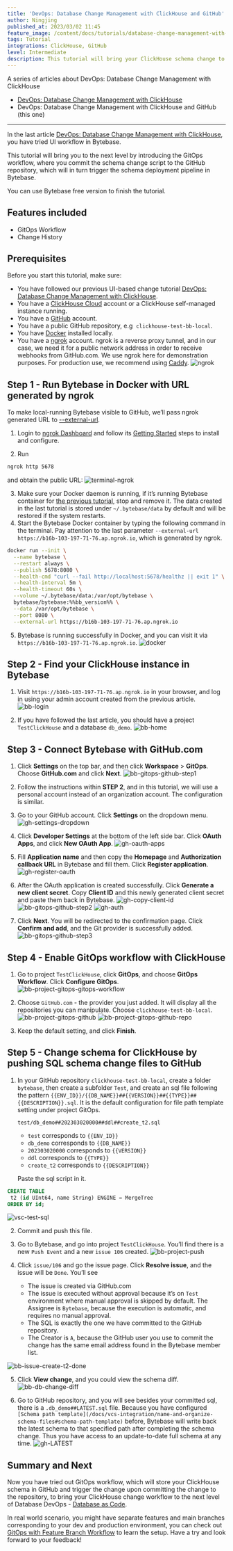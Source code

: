```yaml
---
title: 'DevOps: Database Change Management with ClickHouse and GitHub'
author: Ningjing
published_at: 2023/03/02 11:45
feature_image: /content/docs/tutorials/database-change-management-with-clickhouse-and-github/feature-image.webp
tags: Tutorial
integrations: ClickHouse, GitHub
level: Intermediate
description: This tutorial will bring your ClickHouse schema change to the next level by introducing the GitOps workflow, where you commit schema change script to the GitHub repository, which will in turn trigger the schema deployment pipeline in Bytebase.
---
```


A series of articles about DevOps: Database Change Management with ClickHouse

- [DevOps: Database Change Management with ClickHouse](/docs/tutorials/database-change-management-with-clickhouse)
- DevOps: Database Change Management with ClickHouse and GitHub (this one)

---

In the last article [DevOps: Database Change Management with ClickHouse](/docs/tutorials/database-change-management-with-clickhouse), you have tried UI workflow in Bytebase.

This tutorial will bring you to the next level by introducing the GitOps workflow, where you commit the schema change script to the GitHub repository, which will in turn trigger the schema deployment pipeline in Bytebase.

You can use Bytebase free version to finish the tutorial.

## Features included

- GitOps Workflow
- Change History

## Prerequisites

Before you start this tutorial, make sure:

- You have followed our previous UI-based change tutorial [DevOps: Database Change Management with ClickHouse](/docs/tutorials/database-change-management-with-clickhouse).
- You have a [ClickHouse Cloud](https://clickhouse.cloud/) account or a ClickHouse self-managed instance running.
- You have a [GitHub](https://github.com/) account.
- You have a public GitHub repository, e.g  `clickhouse-test-bb-local`.
- You have [Docker](https://www.docker.com/) installed locally.
- You have a [ngrok](http://ngrok.com) account. ngrok is a reverse proxy tunnel, and in our case, we need it for a public network address in order to receive webhooks from GitHub.com. We use ngrok here for demonstration purposes. For production use, we recommend using [Caddy](https://caddyserver.com/).
  ![ngrok](/content/docs/tutorials/database-change-management-with-clickhouse-and-github/ngrok.webp)

## Step 1 - Run Bytebase in Docker with URL generated by ngrok

To make local-running Bytebase visible to GitHub, we’ll pass ngrok generated URL to [--external-url](https://www.bytebase.com/docs/get-started/install/external-url).

1. Login to [ngrok Dashboard](https://dashboard.ngrok.com/) and follow its [Getting Started](https://dashboard.ngrok.com/get-started/setup) steps to install and configure.

2. Run

```bash
ngrok http 5678
```

and obtain the public URL:
![terminal-ngrok](/content/docs/tutorials/database-change-management-with-clickhouse-and-github/terminal-ngrok.webp)

3. Make sure your Docker daemon is running, if it’s running Bytebase container for [the previous tutorial](/docs/tutorials/database-change-management-with-clickhouse), stop and remove it. The data created in the last tutorial is stored under `~/.bytebase/data` by default and will be restored if the system restarts.
4. Start the Bytebase Docker container by typing the following command in the terminal. Pay attention to the last parameter `--external-url https://b16b-103-197-71-76.ap.ngrok.io`, which is generated by ngrok.

```bash
docker run --init \
  --name bytebase \
  --restart always \
  --publish 5678:8080 \
  --health-cmd "curl --fail http://localhost:5678/healthz || exit 1" \
  --health-interval 5m \
  --health-timeout 60s \
  --volume ~/.bytebase/data:/var/opt/bytebase \
  bytebase/bytebase:%%bb_version%% \
  --data /var/opt/bytebase \
  --port 8080 \
  --external-url https://b16b-103-197-71-76.ap.ngrok.io
```

5. Bytebase is running successfully in Docker, and you can visit it via `https://b16b-103-197-71-76.ap.ngrok.io`.
   ![docker](/content/docs/tutorials/database-change-management-with-clickhouse-and-github/docker.webp)

## Step 2 - Find your ClickHouse instance in Bytebase

1. Visit `https://b16b-103-197-71-76.ap.ngrok.io` in your browser, and log in using your admin account created from the previous article.
   ![bb-login](/content/docs/tutorials/database-change-management-with-clickhouse-and-github/bb-login.webp)

2. If you have followed the last article, you should have a project `TestClickHouse` and a database `db_demo`.
   ![bb-home](/content/docs/tutorials/database-change-management-with-clickhouse-and-github/bb-home.webp)

## Step 3 - Connect Bytebase with GitHub.com

1. Click **Settings** on the top bar, and then click **Workspace** > **GitOps**. Choose **GitHub.com** and click **Next**.
   ![bb-gitops-github-step1](/content/docs/tutorials/database-change-management-with-clickhouse-and-github/bb-gitops-github-step1.webp)

2. Follow the instructions within **STEP 2**, and in this tutorial, we will use a personal account instead of an organization account. The configuration is similar.

3. Go to your GitHub account. Click **Settings** on the dropdown menu.
   ![gh-settings-dropdown](/content/docs/tutorials/database-change-management-with-clickhouse-and-github/gh-settings-dropdown.webp)

4. Click **Developer Settings** at the bottom of the left side bar. Click **OAuth Apps**, and click **New OAuth App**.
   ![gh-oauth-apps](/content/docs/tutorials/database-change-management-with-clickhouse-and-github/gh-oauth-apps.webp)

5. Fill **Application name** and then copy the **Homepage** and **Authorization callback URL** in Bytebase and fill them. Click **Register application**.
   ![gh-register-oauth](/content/docs/tutorials/database-change-management-with-clickhouse-and-github/gh-register-oauth.webp)

6. After the OAuth application is created successfully. Click **Generate a new client secret**. Copy **Client ID** and this newly generated client secret and paste them back in Bytebase.
   ![gh-copy-client-id](/content/docs/tutorials/database-change-management-with-clickhouse-and-github/gh-copy-client-id.webp)
   ![bb-gitops-github-step2](/content/docs/tutorials/database-change-management-with-clickhouse-and-github/bb-gitops-github-step2.webp)
   ![gh-auth](/content/docs/tutorials/database-change-management-with-clickhouse-and-github/gh-auth.webp)

7. Click **Next**. You will be redirected to the confirmation page. Click **Confirm and add**, and the Git provider is successfully added.
   ![bb-gitops-github-step3](/content/docs/tutorials/database-change-management-with-clickhouse-and-github/bb-gitops-github-step3.webp)

## Step 4 - Enable GitOps workflow with ClickHouse

1. Go to project `TestClickHouse`, click **GitOps**, and choose **GitOps Workflow**. Click **Configure GitOps**.
   ![bb-project-gitops-gitops-workflow](/content/docs/tutorials/database-change-management-with-clickhouse-and-github/bb-project-gitops-gitops-workflow.webp)

2. Choose `GitHub.com` - the provider you just added. It will display all the repositories you can manipulate. Choose `clickhouse-test-bb-local`.
   ![bb-project-gitops-github](/content/docs/tutorials/database-change-management-with-clickhouse-and-github/bb-project-gitops-github.webp)
   ![bb-project-gitops-github-repo](/content/docs/tutorials/database-change-management-with-clickhouse-and-github/bb-project-gitops-github-repo.webp)

3. Keep the default setting, and click **Finish**.

## Step 5 - Change schema for ClickHouse by pushing SQL schema change files to GitHub

1. In your GitHub repository `clickhouse-test-bb-local`, create a folder `bytebase`, then create a subfolder `Test`, and create an sql file following the pattern `{{ENV_ID}}/{{DB_NAME}}##{{VERSION}}##{{TYPE}}##{{DESCRIPTION}}.sql`. It is the default configuration for file path template setting under project GitOps.

   `test/db_demo##202303020000##ddl##create_t2.sql`

   - `test` corresponds to `{{ENV_ID}}`
   - `db_demo` corresponds to `{{DB_NAME}}`
   - `202303020000` corresponds to `{{VERSION}}`
   - `ddl` corresponds to `{{TYPE}}`
   - `create_t2` corresponds to `{{DESCRIPTION}}`

   Paste the sql script in it.

```sql
CREATE TABLE
 t2 (id UInt64, name String) ENGINE = MergeTree
ORDER BY id;

```

![vsc-test-sql](/content/docs/tutorials/database-change-management-with-clickhouse-and-github/vsc-test-sql.webp)

2. Commit and push this file.
3. Go to Bytebase, and go into project `TestClickHouse`. You’ll find there is a new `Push Event` and a new `issue 106` created.
   ![bb-project-push](/content/docs/tutorials/database-change-management-with-clickhouse-and-github/bb-project-push.webp)

4. Click `issue/106` and go the issue page. Click **Resolve issue**, and the issue will be `Done`. You’ll see
   - The issue is created via GitHub.com
   - The issue is executed without approval because it’s on `Test` environment where manual approval is skipped by default. The Assignee is `Bytebase`, because the execution is automatic, and requires no manual approval.
   - The SQL is exactly the one we have committed to the GitHub repository.
   - The Creator is `A`, because the GitHub user you use to commit the change has the same email address found in the Bytebase member list.

![bb-issue-create-t2-done](/content/docs/tutorials/database-change-management-with-clickhouse-and-github/bb-issue-create-t2-done.webp)

5. Click **View change**, and you could view the schema diff.
   ![bb-db-change-diff](/content/docs/tutorials/database-change-management-with-clickhouse-and-github/bb-db-change-diff.webp)

6. Go to GitHub repository, and you will see besides your committed sql, there is a `.db_demo##LATEST.sql` file. Because you have configured `[Schema path template](/docs/vcs-integration/name-and-organize-schema-files#schema-path-template)` before, Bytebase will write back the latest schema to that specified path after completing the schema change. Thus you have access to an update-to-date full schema at any time.
   ![gh-LATEST](/content/docs/tutorials/database-change-management-with-clickhouse-and-github/gh-LATEST.webp)

## Summary and Next

Now you have tried out GitOps workflow, which will store your ClickHouse schema in GitHub and trigger the change upon committing the change to the repository, to bring your ClickHouse change workflow to the next level of Database DevOps - [Database as Code](/blog/database-as-code).

In real world scenario, you might have separate features and main branches corresponding to your dev and production environment, you can check out [GitOps with Feature Branch Workflow](/docs/how-to/workflow/gitops-feature-branch) to learn the setup. Have a try and look forward to your feedback!
